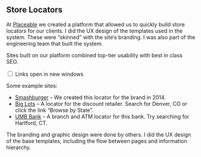 
## Store Locators
	

At [Placeable][1] we created a platform that allowed us to quickly build store locators for our clients. I did the UX design of the templates used in the system. These were “skinned” with the site‘s branding. I was also part of the engineering team that built the system.
	
Sites built on our platform combined top-tier usability with best in class SEO.

<p><label class="links" for="switch"><input id="switch" type="checkbox"> Links open in new windows</label></p>

Some example sites:

* [Smashburger][2] – We created this locator for the brand in 2014.
* [Big Lots][3] – A locator for the discount retailer. Search for Denver, CO or click the link “Browse by State”.
* [UMB Bank][4] – A branch and ATM locator for this bank. Try searching for Hartford, CT. 

The branding and graphic design were done by others. I did the UX design of the base templates, including the flow between pages and information hierarchy.

[1]: https://www.placeable.com
[2]: http://locations.smashburger.com
[3]: http://local.biglots.com
[4]: https://locations.umb.com
